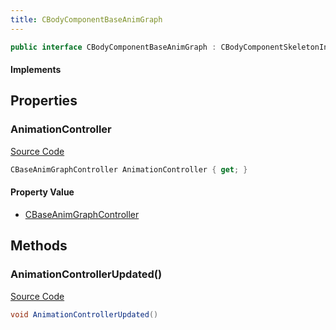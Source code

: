 ```yaml
---
title: CBodyComponentBaseAnimGraph
---
```


```csharp
public interface CBodyComponentBaseAnimGraph : CBodyComponentSkeletonInstance, CBodyComponent, CEntityComponent, ISchemaClass<CEntityComponent>, ISchemaClass<CBodyComponent>, ISchemaClass<CBodyComponentSkeletonInstance>, ISchemaClass<CBodyComponentBaseAnimGraph>, ISchemaField, ISchemaClass, INativeHandle
```

#### Implements

## Properties

### AnimationController

[Source Code](https://github.com/swiftly-solution/swiftlys2/blob/beta/managed/src/SwiftlyS2.Generated/Schemas/Interfaces/CBodyComponentBaseAnimGraph.cs#L16)

```csharp
CBaseAnimGraphController AnimationController { get; }
```

#### Property Value

- [CBaseAnimGraphController](/docs/api/shared/schemadefinitions/cbaseanimgraphcontroller)

## Methods

### AnimationControllerUpdated()

[Source Code](https://github.com/swiftly-solution/swiftlys2/blob/beta/managed/src/SwiftlyS2.Generated/Schemas/Interfaces/CBodyComponentBaseAnimGraph.cs#L18)

```csharp
void AnimationControllerUpdated()
```

